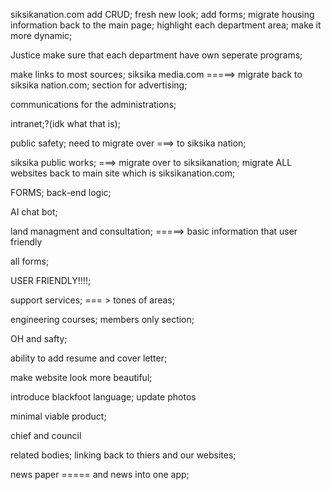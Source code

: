 siksikanation.com
add CRUD;
fresh new look;
add forms;
migrate housing information back to the main page;
highlight each department area;
make it more dynamic;

Justice make sure that each department have own seperate programs;

make links to most sources;
siksika media.com =====> migrate back to siksika nation.com;
section for advertising;

communications for the administrations;

intranet;?(idk what that is);

public safety; need to migrate over ===> to siksika nation;

siksika public works; ===> migrate over to siksikanation;
migrate ALL websites back to main site which is siksikanation.com;

FORMS; back-end logic;

AI chat bot;

land managment and consultation;
=====> basic information that user friendly

all forms;

USER FRIENDLY!!!!;

support services; === > tones of areas;

engineering courses; members only section;

OH and safty;

ability to add resume and cover letter;

make website look more beautiful;

introduce blackfoot language;
update photos

minimal viable product;

chief and council

related bodies; linking back to thiers and our websites;

news paper ===== and news into one app;
